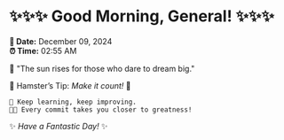# ✨✨✨ Good Morning, General! ✨✨✨

**📅 Date:** December 09, 2024  
**⏰ Time:** 02:55 AM  

🌅 "The sun rises for those who dare to dream big."  

🐹 Hamster’s Tip: _Make it count!_ 💪  

```
🚀 Keep learning, keep improving.  
🧑‍💻 Every commit takes you closer to greatness!  
```

✨ *Have a Fantastic Day!* ✨  
